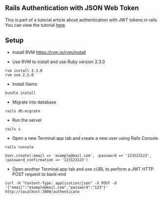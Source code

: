 ## Rails Authentication with JSON Web Token


This is part of a tutorial article about authentication with JWT tokens in rails
You can view the tutorial [here](http://tutorials.pluralsight.com/ruby-ruby-on-rails/token-based-authentication-with-ruby-on-rails-5-api)

## Setup

* Install RVM https://rvm.io/rvm/install

* Use RVM to install and use Ruby version 2.3.0

```
rvm install 2.3.0
rvm use 2.3.0
```

* Install Gems

```
bundle install
```

* Migrate into database

```
rails db:migrate
```

* Run the server

```
rails s
```

* Open a new Terminal.app tab and create a new user using Rails Console

```
rails console

User.create(:email => 'example@mail.com', :password => '123123123', :password_confirmation => '123123123')
```

* Open another Terminal.app tab and use cURL to perform a JWT HTTP POST request to back-end

```
curl -H "Content-Type: application/json" -X POST -d '{"email":"example@mail.com","password":"123"}' http://localhost:3000/authenticate
```
